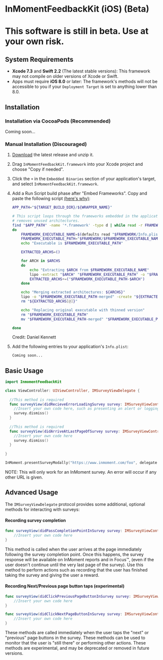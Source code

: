 # InMomentFeedbackKit (iOS) (Beta)

# This software is still in beta. Use at your own risk.

## System Requirements

- **Xcode 7.3** and **Swift 2.2** (The latest stable versions): This framework may not compile on older versions of Xcode or Swift.
- Apps must require **iOS 8.0** or later: The framework's methods will not be accessible to you if your ```Deployment Target``` is set to anything lower than 8.0.

## Installation

### Installation via CocoaPods (Recommended)

Coming soon...

### Manual Installation (Discouraged)

1. [Download](../../releases/latest) the latest release and unzip it.
2. Drag ```InMomentFeedbackKit.framework``` into your Xcode project and choose "Copy if needed".
3. Click the ```+``` in the ```Embedded Binaries``` section of your application's target, and select ```InMomentFeedbackKit.framework```.
3. Add a Run Script build phase after "Embed Frameworks". Copy and paste the following script [(here's why)](http://ikennd.ac/blog/2015/02/stripping-unwanted-architectures-from-dynamic-libraries-in-xcode/):

    ```bash
    APP_PATH="${TARGET_BUILD_DIR}/${WRAPPER_NAME}"

    # This script loops through the frameworks embedded in the application and
    # removes unused architectures.
    find "$APP_PATH" -name '*.framework' -type d | while read -r FRAMEWORK
    do
        FRAMEWORK_EXECUTABLE_NAME=$(defaults read "$FRAMEWORK/Info.plist" CFBundleExecutable)
        FRAMEWORK_EXECUTABLE_PATH="$FRAMEWORK/$FRAMEWORK_EXECUTABLE_NAME"
        echo "Executable is $FRAMEWORK_EXECUTABLE_PATH"
    
        EXTRACTED_ARCHS=()
    
        for ARCH in $ARCHS
        do
            echo "Extracting $ARCH from $FRAMEWORK_EXECUTABLE_NAME"
            lipo -extract "$ARCH" "$FRAMEWORK_EXECUTABLE_PATH" -o "$FRAMEWORK_EXECUTABLE_PATH-$ARCH"
            EXTRACTED_ARCHS+=("$FRAMEWORK_EXECUTABLE_PATH-$ARCH")
        done
    
        echo "Merging extracted architectures: ${ARCHS}"
        lipo -o "$FRAMEWORK_EXECUTABLE_PATH-merged" -create "${EXTRACTED_ARCHS[@]}"
        rm "${EXTRACTED_ARCHS[@]}"
    
        echo "Replacing original executable with thinned version"
        rm "$FRAMEWORK_EXECUTABLE_PATH"
        mv "$FRAMEWORK_EXECUTABLE_PATH-merged" "$FRAMEWORK_EXECUTABLE_PATH"
    
    done
    ```
    Credit: Daniel Kennett
    
4. Add the following entries to your application's ```Info.plist```:

    ```xml
    Coming soon...
    ```

## Basic Usage
    
```swift
import InmomentFeedbackKit
```
    
```swift
class ViewController: UIViewController, IMSurveyViewDelegate {
  
  //This method is required
  func surveyView(didRecieveErrorLoadingSurvey survey: IMSurveyViewController, error: NSError) {
    //Insert your own code here, such as presenting an alert or logging the error
    survey.dismiss()
  }
  
  //This method is required
  func surveyView(didArriveAtLastPageOfSurvey survey: IMSurveyViewController) {
    //Insert your own code here
    survey.dismiss()
  }
  
}
```

```swift
InMoment.presentSurveyModally("https://www.inmoment.com/foo", delegate: self)
```

NOTE: This will only work for an InMoment survey. An error will occur if any other URL is given.

## Advanced Usage

The ```IMSurveyViewDelegate``` protocol provides some additional, optional methods for interacting with surveys:

#### Recording survey completion

```swift
func surveyView(didPassCompletionPointInSurvey survey: IMSurveyViewController) {
    //Insert your own code here
}
```
  
This method is called when the user arrives at the page immediately following the survey completion point. Once this happens, the survey response will be available on InMoment reports and in Focus™, (even if the user doesn't continue until the very last page of the survey). Use this method to perform actions such as recording that the user has finished taking the survey and giving the user a reward.

#### Recording Next/Previous page button taps (experimental)

```swift
func surveyView(didClickPreviousPageButtonInSurvey survey: IMSurveyViewController) {
    //Insert your own code here
}

func surveyView(didClickNextPageButtonInSurvey survey: IMSurveyViewController) {
    //Insert your own code here
}
```

These methods are called immediately when the user taps the "next" or "previous" page buttons in the survey. These methods can be used to monitor that the user is "still there" or performing other actions. These methods are experimental, and may be deprecated or removed in future versions.
